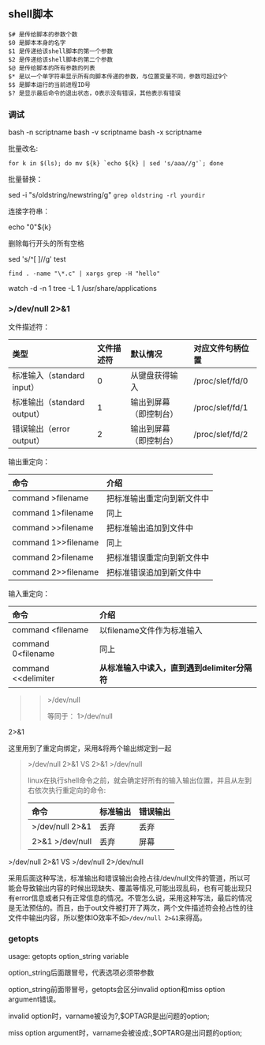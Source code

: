 ## shell脚本

```
$# 是传给脚本的参数个数
$0 是脚本本身的名字
$1 是传递给该shell脚本的第一个参数
$2 是传递给该shell脚本的第二个参数
$@ 是传给脚本的所有参数的列表
$* 是以一个单字符串显示所有向脚本传递的参数，与位置变量不同，参数可超过9个
$$ 是脚本运行的当前进程ID号
$? 是显示最后命令的退出状态，0表示没有错误，其他表示有错误
```

### 调试

bash -n scriptname
bash -v scriptname
bash -x scriptname



批量改名:

```shell
for k in $(ls); do mv ${k} `echo ${k} | sed 's/aaa//g'`; done
```

批量替换：

sed -i "s/oldstring/newstring/g" `grep oldstring -rl yourdir`

连接字符串：

echo "0"${k}



删除每行开头的所有空格

sed 's/^[ ]//g' test 



`find . -name "\*.c" | xargs grep -H "hello"`



watch -d -n 1 tree -L 1 /usr/share/applications



### >/dev/null 2>&1

文件描述符：

| 类型                        | 文件描述符 | 默认情况               | 对应文件句柄位置 |
| :-------------------------- | :--------- | :--------------------- | :--------------- |
| 标准输入（standard input）  | 0          | 从键盘获得输入         | /proc/slef/fd/0  |
| 标准输出（standard output） | 1          | 输出到屏幕（即控制台） | /proc/slef/fd/1  |
| 错误输出（error output）    | 2          | 输出到屏幕（即控制台） | /proc/slef/fd/2  |



输出重定向：

| 命令                | 介绍                       |
| :------------------ | :------------------------- |
| command >filename   | 把标准输出重定向到新文件中 |
| command 1>filename  | 同上                       |
| command >>filename  | 把标准输出追加到文件中     |
| command 1>>filename | 同上                       |
| command 2>filename  | 把标准错误重定向到新文件中 |
| command 2>>filename | 把标准错误追加到新文件中   |



输入重定向：

| 命令                | 介绍                                          |
| :------------------ | :-------------------------------------------- |
| command <filename   | 以filename文件作为标准输入                    |
| command 0<filename  | 同上                                          |
| command <<delimiter | **从标准输入中读入，直到遇到delimiter分隔符** |



> > \>/dev/null
> >
> > 等同于： 1>/dev/null

2>&1

这里用到了重定向绑定，采用&将两个输出绑定到一起



> \>/dev/null 2>&1 VS 2>&1 >/dev/null
>
> linux在执行shell命令之前，就会确定好所有的输入输出位置，并且从左到右依次执行重定向的命令:
>
> | 命令            | 标准输出 | 错误输出 |
> | :-------------- | :------- | :------- |
> | >/dev/null 2>&1 | 丢弃     | 丢弃     |
> | 2>&1 >/dev/null | 丢弃     | 屏幕     |



\>/dev/null 2>&1 VS >/dev/null 2>/dev/null

采用后面这种写法，标准输出和错误输出会抢占往/dev/null文件的管道，所以可能会导致输出内容的时候出现缺失、覆盖等情况,可能出现乱码，也有可能出现只有error信息或者只有正常信息的情况。不管怎么说，采用这种写法，最后的情况是无法预估的。而且，由于out文件被打开了两次，两个文件描述符会抢占性的往文件中输出内容，所以整体IO效率不如`>/dev/null 2>&1`来得高。

### getopts

usage: getopts option_string variable

option_string后面跟冒号，代表选项必须带参数

option_string前面带冒号，getopts会区分invalid option和miss option argument错误。

invalid option时，varname被设为?,$OPTAGR是出问题的option;

miss option argument时，varname会被设成:,$OPTARG是出问题的option;

